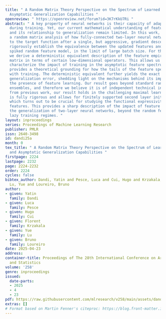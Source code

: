 ```yaml
---
title: " A Random Matrix Theory Perspective on the Spectrum of Learned Features and
  Asymptotic Generalization Capabilities "
openreview: " https://openreview.net/forum?id=3K7rKkU7Ri "
abstract: " A key property of neural networks is their capacity of adapting to data
  during training. Yet, our current mathematical understanding of feature learning
  and its relationship to generalization remain limited. In this work, we provide
  a random matrix analysis of how fully-connected two-layer neural networks adapt
  to the target function after a single, but aggressive, gradient descent step. We
  rigorously establish the equivalence between the updated features and an isotropic
  spiked random feature model, in the limit of large batch size. For the latter model,
  we derive a deterministic equivalent description of the feature empirical covariance
  matrix in terms of certain low-dimensional operators. This allows us to sharply
  characterize the impact of training in the asymptotic feature spectrum, and in particular,
  provides a theoretical grounding for how the tails of the feature spectrum modify
  with training. The deterministic equivalent further yields the exact asymptotic
  generalization error, shedding light on the mechanisms behind its improvement in
  the presence of feature learning. Our result goes beyond standard random matrix
  ensembles, and therefore we believe it is of independent technical interest. Different
  from previous work, our result holds in the challenging maximal learning rate regime,
  is fully rigorous and allows for finitely supported second layer initialization,
  which turns out to be crucial for studying the functional expressivity of the learned
  features. This provides a sharp description of the impact of feature learning in
  the generalization of two-layer neural networks, beyond the random features and
  lazy training regimes. "
layout: inproceedings
series: Proceedings of Machine Learning Research
publisher: PMLR
issn: 2640-3498
id: dandi25a
month: 0
tex_title: " A Random Matrix Theory Perspective on the Spectrum of Learned Features
  and Asymptotic Generalization Capabilities "
firstpage: 2224
lastpage: 2232
page: 2224-2232
order: 2224
cycles: false
bibtex_author: Dandi, Yatin and Pesce, Luca and Cui, Hugo and Krzakala, Florent and
  Lu, Yue and Loureiro, Bruno
author:
- given: Yatin
  family: Dandi
- given: Luca
  family: Pesce
- given: Hugo
  family: Cui
- given: Florent
  family: Krzakala
- given: Yue
  family: Lu
- given: Bruno
  family: Loureiro
date: 2025-04-23
address:
container-title: Proceedings of The 28th International Conference on Artificial Intelligence
  and Statistics
volume: '258'
genre: inproceedings
issued:
  date-parts:
  - 2025
  - 4
  - 23
pdf: https://raw.githubusercontent.com/mlresearch/v258/main/assets/dandi25a/dandi25a.pdf
extras: []
# Format based on Martin Fenner's citeproc: https://blog.front-matter.io/posts/citeproc-yaml-for-bibliographies/
---
```

